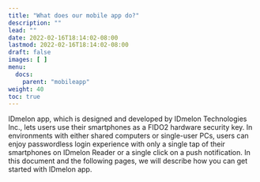 ```yaml
---
title: "What does our mobile app do?"
description: ""
lead: ""
date: 2022-02-16T18:14:02-08:00
lastmod: 2022-02-16T18:14:02-08:00
draft: false
images: [ ]
menu:
  docs:
    parent: "mobileapp"
weight: 40
toc: true
---
```


IDmelon app, which is designed and developed by IDmelon Technologies Inc., lets users use their smartphones as a FIDO2
hardware security key. In environments with either shared computers or single-user PCs, users can enjoy passwordless
login experience with only a single tap of their smartphones on IDmelon Reader or a single click on a push notification.
In this document and the following pages, we will describe how you can get started with IDmelon app.
